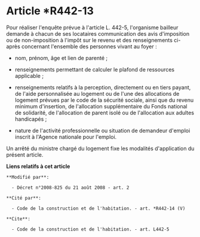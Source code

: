 # Article *R442-13

Pour réaliser l'enquête prévue à l'article L. 442-5, l'organisme bailleur demande à chacun de ses locataires communication
des avis d'imposition ou de non-imposition à l'impôt sur le revenu et des renseignements ci-après concernant l'ensemble des
personnes vivant au foyer :

- nom, prénom, âge et lien de parenté ;

- renseignements permettant de calculer le plafond de ressources applicable ;

- renseignements relatifs à la perception, directement ou en tiers payant, de l'aide personnalisée au logement ou de l'une
des allocations de logement prévues par le code de la sécurité sociale, ainsi que du revenu minimum d'insertion, de
l'allocation supplémentaire du Fonds national de solidarité, de l'allocation de parent isolé ou de l'allocation aux adultes
handicapés ;

- nature de l'activité professionnelle ou situation de demandeur d'emploi inscrit à l'Agence nationale pour l'emploi. 

Un arrêté du ministre chargé du logement fixe les modalités d'application du présent article.

**Liens relatifs à cet article**

	**Modifié par**:

	  - Décret n°2008-825 du 21 août 2008 - art. 2

	**Cité par**:

	  - Code de la construction et de l'habitation. - art. *R442-14 (V)

	**Cite**:

	  - Code de la construction et de l'habitation. - art. L442-5
